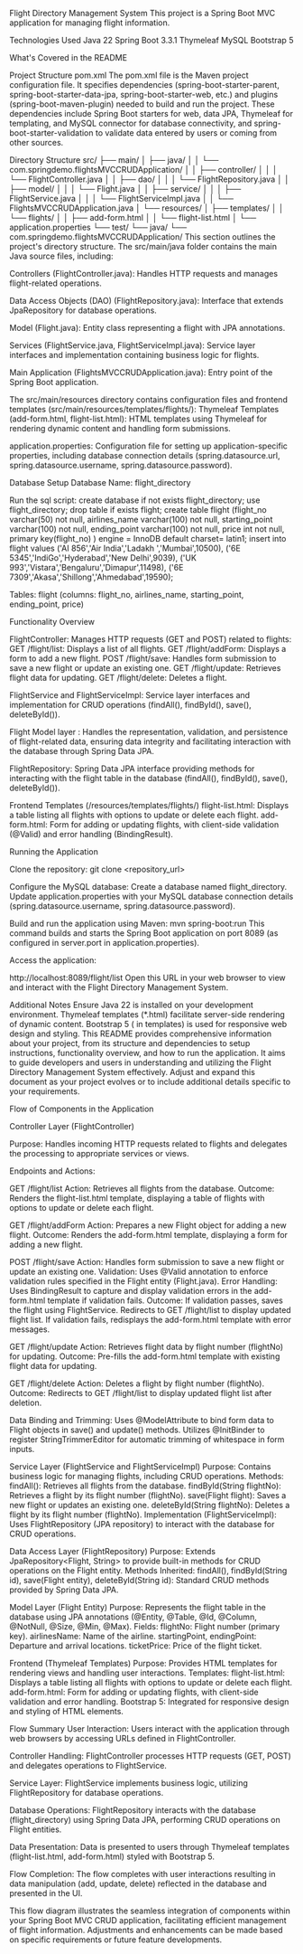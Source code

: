 Flight Directory Management System
This project is a Spring Boot MVC application for managing flight information.

Technologies Used
Java 22
Spring Boot 3.3.1
Thymeleaf
MySQL
Bootstrap 5

What's Covered in the README

Project Structure
pom.xml
The pom.xml file is the Maven project configuration file. It specifies dependencies (spring-boot-starter-parent, spring-boot-starter-data-jpa, spring-boot-starter-web, etc.) and plugins (spring-boot-maven-plugin) needed to build and run the project. These dependencies include Spring Boot starters for web, data JPA, Thymeleaf for templating, and MySQL connector for database connectivity, and spring-boot-starter-validation to validate data entered by users or coming from other sources.

Directory Structure
src/
├── main/
│   ├── java/
│   │   └── com.springdemo.flightsMVCCRUDApplication/
│   │       ├── controller/
│   │       │   └── FlightController.java
│   │       ├── dao/
│   │       │   └── FlightRepository.java
│   │       ├── model/
│   │       │   └── Flight.java
│   │       ├── service/
│   │       │   ├── FlightService.java
│   │       │   └── FlightServiceImpl.java
│   │       └── FlightsMVCCRUDApplication.java
│   └── resources/
│       ├── templates/
│       │   └── flights/
│       │       ├── add-form.html
│       │       └── flight-list.html
│       └── application.properties
└── test/
   └── java/
       └── com.springdemo.flightsMVCCRUDApplication/
This section outlines the project's directory structure. The src/main/java folder contains the main Java source files, including:

Controllers (FlightController.java):
Handles HTTP requests and manages flight-related operations.

Data Access Objects (DAO) (FlightRepository.java): Interface that extends JpaRepository for database operations.

Model (Flight.java): Entity class representing a flight with JPA annotations.

Services (FlightService.java, FlightServiceImpl.java): Service layer interfaces and implementation containing business logic for flights.

Main Application (FlightsMVCCRUDApplication.java): Entry point of the Spring Boot application.

The src/main/resources directory contains configuration files and frontend templates (src/main/resources/templates/flights/):
Thymeleaf Templates (add-form.html, flight-list.html): HTML templates using Thymeleaf for rendering dynamic content and handling form submissions.

application.properties: Configuration file for setting up application-specific properties, including database connection details (spring.datasource.url, spring.datasource.username, spring.datasource.password).

Database Setup
Database Name: flight_directory

Run the sql script:
create database if not exists flight_directory;
use flight_directory;
drop table if exists flight;
create table flight 
(flight_no varchar(50) not null, 
airlines_name varchar(100) not null,
starting_point varchar(100) not null,
ending_point varchar(100) not null,
price int not null,
primary key(flight_no)
)
engine = InnoDB default charset= latin1;
insert into flight values
('AI 856','Air India','Ladakh ','Mumbai',10500),
('6E 5345','IndiGo','Hyderabad','New Delhi',9039),
('UK 993','Vistara','Bengaluru','Dimapur',11498),
('6E 7309','Akasa','Shillong','Ahmedabad',19590);

Tables:
flight (columns: flight_no, airlines_name, starting_point, ending_point, price)


Functionality Overview

FlightController: Manages HTTP requests (GET and POST) related to flights:
GET /flight/list: Displays a list of all flights.
GET /flight/addForm: Displays a form to add a new flight.
POST /flight/save: Handles form submission to save a new flight or update an existing one.
GET /flight/update: Retrieves flight data for updating.
GET /flight/delete: Deletes a flight.

FlightService and FlightServiceImpl: Service layer interfaces and implementation for CRUD operations (findAll(), findById(), save(), deleteById()).

Flight Model layer :
Handles the representation, validation, and persistence of flight-related data, ensuring data integrity and facilitating interaction with the database through Spring Data JPA.

FlightRepository: Spring Data JPA interface providing methods for interacting with the flight table in the database (findAll(), findById(), save(), deleteById()).

Frontend Templates (/resources/templates/flights/)
flight-list.html: Displays a table listing all flights with options to update or delete each flight.
add-form.html: Form for adding or updating flights, with client-side validation (@Valid) and error handling (BindingResult).


Running the Application

Clone the repository:
git clone <repository_url>


Configure the MySQL database:
Create a database named flight_directory.
Update application.properties with your MySQL database connection details (spring.datasource.username, spring.datasource.password).


Build and run the application using Maven:
mvn spring-boot:run
This command builds and starts the Spring Boot application on port 8089 (as configured in server.port in application.properties).


Access the application:


http://localhost:8089/flight/list
Open this URL in your web browser to view and interact with the Flight Directory Management System.


Additional Notes
Ensure Java 22 is installed on your development environment.
Thymeleaf templates (*.html) facilitate server-side rendering of dynamic content.
Bootstrap 5 (<link> in templates) is used for responsive web design and styling.
This README provides comprehensive information about your project, from its structure and dependencies to setup instructions, functionality overview, and how to run the application. It aims to guide developers and users in understanding and utilizing the Flight Directory Management System effectively. Adjust and expand this document as your project evolves or to include additional details specific to your requirements.


Flow of Components in the Application


Controller Layer (FlightController)


Purpose: Handles incoming HTTP requests related to flights and delegates the processing to appropriate services or views.


Endpoints and Actions:


GET /flight/list
Action: Retrieves all flights from the database.
Outcome: Renders the flight-list.html template, displaying a table of flights with options to update or delete each flight.


GET /flight/addForm
Action: Prepares a new Flight object for adding a new flight.
Outcome: Renders the add-form.html template, displaying a form for adding a new flight.


POST /flight/save
Action: Handles form submission to save a new flight or update an existing one.
Validation: Uses @Valid annotation to enforce validation rules specified in the Flight entity (Flight.java).
Error Handling: Uses BindingResult to capture and display validation errors in the add-form.html template if validation fails.
Outcome:
If validation passes, saves the flight using FlightService.
Redirects to GET /flight/list to display updated flight list.
If validation fails, redisplays the add-form.html template with error messages.


GET /flight/update
Action: Retrieves flight data by flight number (flightNo) for updating.
Outcome: Pre-fills the add-form.html template with existing flight data for updating.


GET /flight/delete
Action: Deletes a flight by flight number (flightNo).
Outcome: Redirects to GET /flight/list to display updated flight list after deletion.


Data Binding and Trimming:
Uses @ModelAttribute to bind form data to Flight objects in save() and update() methods.
Utilizes @InitBinder to register StringTrimmerEditor for automatic trimming of whitespace in form inputs.


Service Layer (FlightService and FlightServiceImpl)
Purpose: Contains business logic for managing flights, including CRUD operations.
Methods:
findAll(): Retrieves all flights from the database.
findById(String flightNo): Retrieves a flight by its flight number (flightNo).
save(Flight flight): Saves a new flight or updates an existing one.
deleteById(String flightNo): Deletes a flight by its flight number (flightNo).
Implementation (FlightServiceImpl):
Uses FlightRepository (JPA repository) to interact with the database for CRUD operations.


Data Access Layer (FlightRepository)
Purpose: Extends JpaRepository<Flight, String> to provide built-in methods for CRUD operations on the Flight entity.
Methods Inherited:
findAll(), findById(String id), save(Flight entity), deleteById(String id): Standard CRUD methods provided by Spring Data JPA.


Model Layer (Flight Entity)
Purpose: Represents the flight table in the database using JPA annotations (@Entity, @Table, @Id, @Column, @NotNull, @Size, @Min, @Max).
Fields:
flightNo: Flight number (primary key).
airlinesName: Name of the airline.
startingPoint, endingPoint: Departure and arrival locations.
ticketPrice: Price of the flight ticket.


Frontend (Thymeleaf Templates)
Purpose: Provides HTML templates for rendering views and handling user interactions.
Templates:
flight-list.html: Displays a table listing all flights with options to update or delete each flight.
add-form.html: Form for adding or updating flights, with client-side validation and error handling.
Bootstrap 5: Integrated for responsive design and styling of HTML elements.


Flow Summary
User Interaction:
Users interact with the application through web browsers by accessing URLs defined in FlightController.


Controller Handling:
FlightController processes HTTP requests (GET, POST) and delegates operations to FlightService.


Service Layer:
FlightService implements business logic, utilizing FlightRepository for database operations.


Database Operations:
FlightRepository interacts with the database (flight_directory) using Spring Data JPA, performing CRUD operations on Flight entities.


Data Presentation:
Data is presented to users through Thymeleaf templates (flight-list.html, add-form.html) styled with Bootstrap 5.


Flow Completion:
The flow completes with user interactions resulting in data manipulation (add, update, delete) reflected in the database and presented in the UI.


This flow diagram illustrates the seamless integration of components within your Spring Boot MVC CRUD application, facilitating efficient management of flight information. Adjustments and enhancements can be made based on specific requirements or future feature developments.
